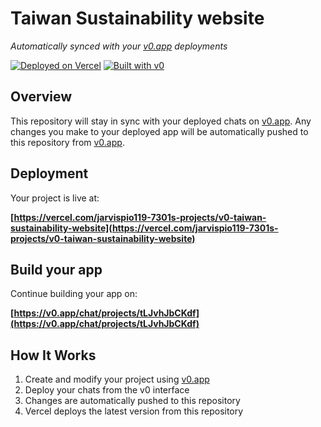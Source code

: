 # Taiwan Sustainability website

*Automatically synced with your [v0.app](https://v0.app) deployments*

[![Deployed on Vercel](https://img.shields.io/badge/Deployed%20on-Vercel-black?style=for-the-badge&logo=vercel)](https://vercel.com/jarvispio119-7301s-projects/v0-taiwan-sustainability-website)
[![Built with v0](https://img.shields.io/badge/Built%20with-v0.app-black?style=for-the-badge)](https://v0.app/chat/projects/tLJvhJbCKdf)

## Overview

This repository will stay in sync with your deployed chats on [v0.app](https://v0.app).
Any changes you make to your deployed app will be automatically pushed to this repository from [v0.app](https://v0.app).

## Deployment

Your project is live at:

**[https://vercel.com/jarvispio119-7301s-projects/v0-taiwan-sustainability-website](https://vercel.com/jarvispio119-7301s-projects/v0-taiwan-sustainability-website)**

## Build your app

Continue building your app on:

**[https://v0.app/chat/projects/tLJvhJbCKdf](https://v0.app/chat/projects/tLJvhJbCKdf)**

## How It Works

1. Create and modify your project using [v0.app](https://v0.app)
2. Deploy your chats from the v0 interface
3. Changes are automatically pushed to this repository
4. Vercel deploys the latest version from this repository
